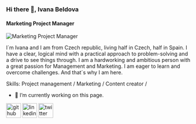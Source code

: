 ### Hi there 👋, Ivana Beldova
#### Marketing Project Manager
![Marketing Project Manager](https://arturssmirnovs.github.io/github-profile-readme-generator/images/banner.png)

I´m Ivana and I am from Czech republic, living half in Czech, half in Spain. I have a clear, logical mind with a practical approach to problem-solving and a drive to see things through. I am a hardworking and ambitious person with a great passion for Management and Marketing. I am eager to learn and overcome challenges. And that´s why I am here.

Skills: Project management / Marketing / Content creator / 

- 🔭 I’m currently working on this page. 

[<img src='https://cdn.jsdelivr.net/npm/simple-icons@3.0.1/icons/github.svg' alt='github' height='40'>](https://github.com/be-ivana)  [<img src='https://cdn.jsdelivr.net/npm/simple-icons@3.0.1/icons/linkedin.svg' alt='linkedin' height='40'>](https://www.linkedin.com/in/www.linkedin.com/in/ivana-beldova-509917119/)  [<img src='https://cdn.jsdelivr.net/npm/simple-icons@3.0.1/icons/twitter.svg' alt='twitter' height='40'>](https://twitter.com/bel_dov_iv)  

